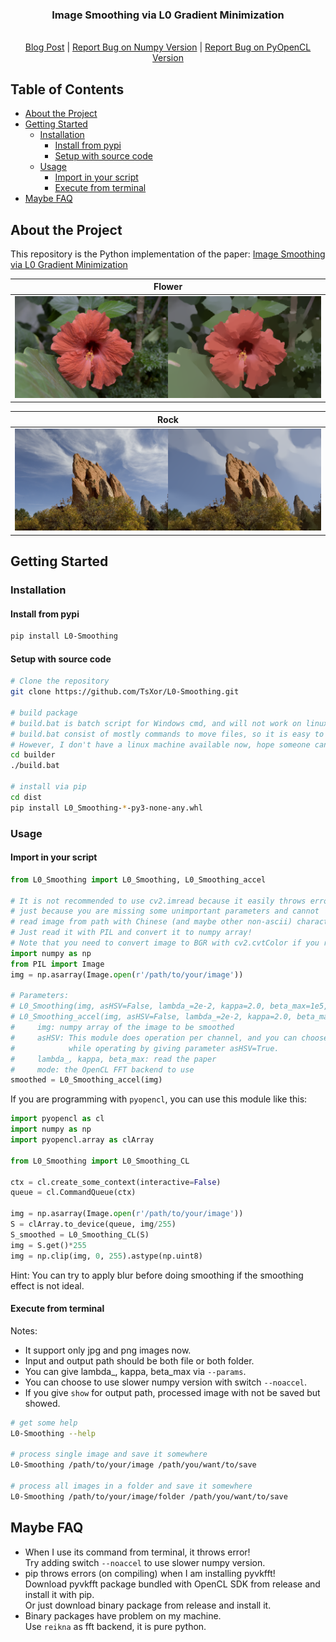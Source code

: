 <!-- PROJECT LOGO -->
<p align="center">
  <h3 align="center">Image Smoothing via L0 Gradient Minimization</h3>

  <p align="center">
    <br />
    <a
    href="http://www.nthere.in/2020/06/15/Image-Smoothing-using-L0-Gradient-Minimization/">Blog
    Post</a>
    |
    <a href="https://github.com/nrupatunga/L0-Smoothing/issues">Report Bug on Numpy Version</a>
    |
    <a href="https://github.com/TsXor/L0-Smoothing/issues">Report Bug on PyOpenCL Version</a>
    <br />
  </p>
</p>

<!-- TABLE OF CONTENTS -->
## Table of Contents

* [About the Project](#about-the-project)
* [Getting Started](#getting-started)
	- [Installation](#installation)
		- [Install from pypi](#install-from-pypi)
		- [Setup with source code](#setup-with-source-code)
	- [Usage](#usage)
		- [Import in your script](#import-in-your-script)
		- [Execute from terminal](#execute-from-terminal)
* [Maybe FAQ](#maybe-faq)

<!--ABOUT THE PROJECT-->
## About the Project

This repository is the Python implementation of the paper:
[Image Smoothing via L0 Gradient Minimization](http://www.cse.cuhk.edu.hk/~leojia/papers/L0smooth_Siggraph_Asia2011.pdf)

|Flower     |
|-----------|
|![](https://github.com/nrupatunga/L0-Smoothing/blob/master/src/output/flower.png) |

| Rock
|-------------|
|![](https://github.com/nrupatunga/L0-Smoothing/blob/master/src/output/rock2.png) |

<!--GETTING STARTED-->
## Getting Started  

<!--INSTALLATION-->
### Installation  

<!--INSTALL FROM PYPI-->
#### Install from pypi  
```bash
pip install L0-Smoothing
```

<!--SETUP WITH SOURCE CODE-->
#### Setup with source code  
```bash
# Clone the repository
git clone https://github.com/TsXor/L0-Smoothing.git

# build package
# build.bat is batch script for Windows cmd, and will not work on linux.
# build.bat consist of mostly commands to move files, so it is easy to be rewritten into a bash script.
# However, I don't have a linux machine available now, hope someone can write one and open a PR.
cd builder
./build.bat

# install via pip
cd dist
pip install L0_Smoothing-*-py3-none-any.whl
```

<!--USAGE-->
### Usage  

<!--IMPORT IN YOUR SCRIPT-->
#### Import in your script  
```python
from L0_Smoothing import L0_Smoothing, L0_Smoothing_accel

# It is not recommended to use cv2.imread because it easily throws error
# just because you are missing some unimportant parameters and cannot
# read image from path with Chinese (and maybe other non-ascii) characters.
# Just read it with PIL and convert it to numpy array!
# Note that you need to convert image to BGR with cv2.cvtColor if you read with PIL.
import numpy as np
from PIL import Image
img = np.asarray(Image.open(r'/path/to/your/image'))

# Parameters:
# L0_Smoothing(img, asHSV=False, lambda_=2e-2, kappa=2.0, beta_max=1e5, mode='pyvkfft')
# L0_Smoothing_accel(img, asHSV=False, lambda_=2e-2, kappa=2.0, beta_max=1e5)
#     img: numpy array of the image to be smoothed
#     asHSV: This module does operation per channel, and you can choose to convert it to HSV
#            while operating by giving parameter asHSV=True.
#     lambda_, kappa, beta_max: read the paper
#     mode: the OpenCL FFT backend to use
smoothed = L0_Smoothing_accel(img)
```
If you are programming with `pyopencl`, you can use this module like this:  
```python
import pyopencl as cl
import numpy as np
import pyopencl.array as clArray

from L0_Smoothing import L0_Smoothing_CL

ctx = cl.create_some_context(interactive=False)
queue = cl.CommandQueue(ctx)

img = np.asarray(Image.open(r'/path/to/your/image'))
S = clArray.to_device(queue, img/255)
S_smoothed = L0_Smoothing_CL(S)
img = S.get()*255
img = np.clip(img, 0, 255).astype(np.uint8)
```
Hint: You can try to apply blur before doing smoothing if the smoothing effect is not ideal.  

<!--EXECUTE FROM TERMINAL-->
#### Execute from terminal  
Notes:  
- It support only jpg and png images now.  
- Input and output path should be both file or both folder.  
- You can give lambda_, kappa, beta_max via `--params`.  
- You can choose to use slower numpy version with switch `--noaccel`.  
- If you give `show` for output path, processed image with not be saved but showed.  
```bash
# get some help
L0-Smoothing --help

# process single image and save it somewhere
L0-Smoothing /path/to/your/image /path/you/want/to/save

# process all images in a folder and save it somewhere
L0-Smoothing /path/to/your/image/folder /path/you/want/to/save
```

<!--MAYBE FAQ-->
## Maybe FAQ
- When I use its command from terminal, it throws error!  
  Try adding switch `--noaccel` to use slower numpy version.  
- pip throws errors (on compiling) when I am installing pyvkfft!  
  Download pyvkfft package bundled with OpenCL SDK from release and install it with pip.  
  Or just download binary package from release and install it.  
- Binary packages have problem on my machine.  
  Use `reikna` as fft backend, it is pure python.
